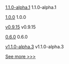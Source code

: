 
[1.1.0-alpha.1](https://github.com/hyperledger/firefly-sdk-nodejs/releases/tag/1.1.0-alpha.1) 1.1.0-alpha.1

[1.0.0](https://github.com/hyperledger/firefly-sdk-nodejs/releases/tag/1.0.0) 1.0.0

[v0.9.15](https://github.com/hyperledger/firefly-signer/releases/tag/v0.9.15) v0.9.15

[0.6.0](https://github.com/hyperledger/besu-native/releases/tag/0.6.0) 0.6.0

[v1.1.0-alpha.3](https://github.com/hyperledger/firefly/releases/tag/v1.1.0-alpha.3) v1.1.0-alpha.3


[See more >>>](https://start-here.hyperledger.org/releases)
